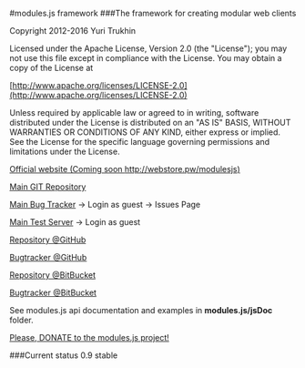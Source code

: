 #modules.js framework
###The framework for creating modular web clients

Copyright 2012-2016 Yuri Trukhin

Licensed under the Apache License, Version 2.0 (the "License");
you may not use this file except in compliance with the License.
You may obtain a copy of the License at

[http://www.apache.org/licenses/LICENSE-2.0](http://www.apache.org/licenses/LICENSE-2.0)

Unless required by applicable law or agreed to in writing, software
distributed under the License is distributed on an "AS IS" BASIS,
WITHOUT WARRANTIES OR CONDITIONS OF ANY KIND, either express or implied.
See the License for the specific language governing permissions and
limitations under the License.

[Official website (Coming soon http://webstore.pw/modulesjs)](http://webstore.pw/modulesjs)

[Main GIT Repository](https://git.alm.plugndo.com/trukhinyuri/modules.js)

[Main Bug Tracker](http://alm.geo4geo.com/youtrack) -> Login as guest -> Issues Page

[Main Test Server](http://alm.geo4geo.com/teamcity) -> Login as guest

[Repository @GitHub](https://github.com/trukhinyuri/modules.js)

[Bugtracker @GitHub](https://github.com/trukhinyuri/modules.js/issues?state=open")

[Repository @BitBucket](https://bitbucket.org/trukhinyuri/modules.js)

[Bugtracker @BitBucket](https://bitbucket.org/trukhinyuri/modules.js/issues?status=new&status=open)

See modules.js api documentation and examples in **modules.js/jsDoc** folder.

[Please, DONATE to the modules.js project!](https://www.paypal.com/cgi-bin/webscr?cmd=_s-xclick&hosted_button_id=CFZMK8KLFSJC4)

###Current status
0.9 stable

